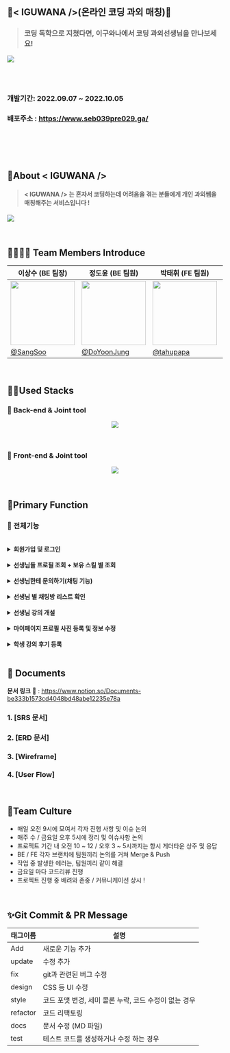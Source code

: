 ## 🦎< IGUWANA />(온라인 코딩 과외 매칭)🦎

> ### 코딩 독학으로 지쳤다면, 이구와나에서 코딩 과외선생님을 만나보세요! 
![](https://user-images.githubusercontent.com/81614803/196863676-6e27465f-527a-4cf8-be1d-4cd12511f5c0.png)

</br></br>

### 개발기간: 2022.09.07 ~ 2022.10.05

### 배포주소 : https://www.seb039pre029.ga/

</br></br>

<br>

## 🦎About < IGUWANA />

> #### < IGUWANA /> 는 혼자서 코딩하는데 어려움을 겪는 분들에게 개인 과외쌤을 매칭해주는 서비스입니다 ! 
<p>
  <img src="https://user-images.githubusercontent.com/81614803/196864532-45e214c3-40bf-451e-8e48-85358eac37cc.gif">
</p>

<br>

## 👨‍👩‍👧‍👦 Team Members Introduce
|이상수 (BE 팀장)   |정도윤 (BE 팀원)                  |박태휘 (FE 팀원)               |심의석 (FE 팀원)               |
|----------------|-------------------------------|-----------------------------|-----------------------------|
|<img src='https://user-images.githubusercontent.com/81614803/196865409-bad7601e-b732-4f7a-b00a-58f317f679a9.png' width='150'>|<img src='https://user-images.githubusercontent.com/81614803/196865311-af72f25e-f1df-41de-a0cf-22c461ed1e25.png' width='150'/>|<img src='https://user-images.githubusercontent.com/81614803/196865434-308ccad5-ac6c-4f76-abbb-0b7e4aeabf81.jpg' width='150'/>|<img src='https://user-images.githubusercontent.com/81614803/196865456-c74a5cb4-3143-4a8f-8207-11d2f8b5e872.png' width='150'/>|                  
|[@SangSoo](https://github.com/tkdtn1427)        |[@DoYoonJung](https://github.com/DoYoonJung)           |[@tahupapa](https://github.com/tahupapa)           |[@shimeeuisuk](https://github.com/shimeeuisuk)       |


<br>

## 👩‍💻Used Stacks

### **💫 Back-end & Joint tool** 

<p align="center">
  <img src="https://user-images.githubusercontent.com/81614803/196866810-1a1db8d6-c965-4802-9dcd-7ee517c400ab.png">
</p>

 <br>
 
 ### **🌟 Front-end & Joint tool**
 
 <p align="center">
  <img src="https://user-images.githubusercontent.com/81614803/196867414-d6617494-113b-41bf-86b8-e75f39e26f50.png">
</p>

 <br>


## 🏡Primary Function

### 🎨 전체기능
</br>

<details>
<summary><b>회원가입 및 로그인</b></summary>
<div markdown="1">
 
![](https://user-images.githubusercontent.com/81614803/196869628-707b6be7-9af0-428e-86c8-7861162bd588.gif)
 - **Reference** :pushpin:
   - 이름, 닉네임, 메일, 비밀번호를 입력하면 해당 메일로 인증번호가 오고 그 번호로 인증하여 회원가입이 가능합니다. (이메일 중복 불가)
   - 가입을 완료하면 해당 이메일과 비밀번호로 로그인 하면 됩니다.
 
</div>
</details>
</br>

<details>
<summary><b>선생님들 프로필 조회 + 보유 스킬 별 조회</b></summary>
<div markdown="1">
 
![](https://user-images.githubusercontent.com/81614803/196870726-b6f48938-9179-4b16-a2b7-641cf4b2e0a6.gif)
 - **Reference** :pushpin:
   - 이구와나에 가입하신 선생님들을 조회할 수 있습니다.
   - 선생님은 가나다순, 별점순, 후기순으로 내가 원하는 리스트를 볼 수 있고 기술 스택별, 선생님 이름 별로 검색이 가능합니다.
 
</div>
</details>
</br>

<details>
<summary><b>선생님한테 문의하기(채팅 기능)</b></summary>
<div markdown="1">
 
![](https://user-images.githubusercontent.com/81614803/196870808-7c702ff4-a365-4606-9f0f-bbd81601fe52.gif)
 - **Reference** :pushpin:
   - 내가 원하는 선생님을 찾았다면 선생님 상세보기 페이지에서 문의하기 버튼을 눌러 메세지를 남길 수 있습니다.
   - 실시간 채팅도 가능하며 실시간이 아니더라도 채팅을 남겨 놓으면 전의 내용들을 확인 가능합니다.
   - 실시간 채팅으로 선생님과 과외에 대해 상세하게 조율이 가능합니다.
 
</div>
</details>
</br>

<details>
<summary><b>선생님 별 채팅방 리스트 확인</b></summary>
<div markdown="1">
 
![](https://user-images.githubusercontent.com/81614803/196870821-e2338d17-1dc3-4e07-aaf2-1d29605019da.gif)
 - **Reference** :pushpin:
   - 상단바의 종모양 버튼을 누르면 현재 내가 진행하고 있는 채팅방 목록을 조회 할 수 있습니다.
   - 채팅방 목록에서 닉네임을 눌러 내가 채팅하고 싶은 상대의 채팅방으로 들어갈 수 있습니다.
 
</div>
</details>
</br>

<details>
<summary><b>선생님 강의 개설</b></summary>
<div markdown="1">
 
![](https://user-images.githubusercontent.com/81614803/196870829-707ec218-2376-4137-b041-728d84a0f831.gif)
 - **Reference** :pushpin:
   - 채팅을 통해 강의에 대한 조율이 끝났다면 선생님은 선생님과 학생의 코드를 입력하여 해당 강의의 날짜와 시간을 선택하여 강의를 등록 할 수 있습니다. 
   - 과외를 등록하면 연결된 학생과 선생님의 캘린더에 등록이 되어 서로의 일정을 조율할 때 편하게 이용할 수 있습니다.
 
</div>
</details>
</br>

<details>
<summary><b>마이페이지 프로필 사진 등록 및 정보 수정</b></summary>
<div markdown="1">
 
![](https://user-images.githubusercontent.com/81614803/196870888-f7371c75-49d8-470f-8b9a-9cbf1e5af8c8.gif)
 - **Reference** :pushpin:
   - 서비스 사용자들은 마이페이지에서 프로필 사진과 개인 정보를 수정 할 수 있습니다. 
 
</div>
</details>
</br>

<details>
<summary><b>학생 강의 후기 등록</b></summary>
<div markdown="1">
 
![](https://user-images.githubusercontent.com/81614803/196870898-a90bf501-2698-4d21-9535-0d23dac477c9.gif)
 - **Reference** :pushpin:
   - 학생들은 진행한 과외에 대해 후기를 남길 수 있습니다. 
   - 후기는 해당 과외 선생님 평판에 영향을 미치며, 후기 등록은 학생이 직접 수행한 후기에만 가능합니다.
 
</div>
</details>
</br>


## :memo: Documents

**문서 링크** :pushpin: : https://www.notion.so/Documents-be333b1573cd4048bd48abe12235e78a


### 1. [SRS 문서]
### 2. [ERD 문서]
### 3. [Wireframe]
### 4. [User Flow]

<br>

## 🍵Team Culture

- 매일 오전 9시에 모여서 각자 진행 사항 및 이슈 논의
- 매주 수 / 금요일 오후 5시에 정리 및 이슈사항 논의
- 프로젝트 기간 내 오전 10 ~ 12 / 오후 3 ~ 5시까지는 항시 게더타운 상주 및 응답
- BE / FE 각자 브랜치에 팀원끼리 논의를 거쳐 Merge & Push 
- 작업 중 발생한 에러는, 팀원끼리 같이 해결
- 금요일 마다 코드리뷰 진행
- 프로젝트 진행 중 배려와 존중 / 커뮤니케이션 상시 ! 

<br>

## ✨Git Commit & PR Message

| 태그이름 | 설명                                                  |
| -------- | ----------------------------------------------------- |
| Add     | 새로운 기능 추가                                      |
| update     | 수정 추가                                      |
| fix      | git과 관련된 버그 수정                                             |
| design   | CSS 등 UI 수정                                 |
| style    | 코드 포맷 변경, 세미 콜론 누락, 코드 수정이 없는 경우 |
| refactor | 코드 리팩토링                                         |
| docs     | 문서 수정 (MD 파일)                                   |
| test     | 테스트 코드를 생성하거나 수정 하는 경우               | 
